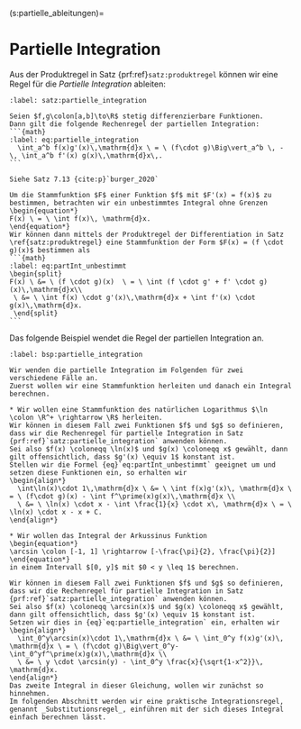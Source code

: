 (s:partielle_ableitungen)=
# Partielle Integration

Aus der Produktregel in Satz {prf:ref}`satz:produktregel` können wir eine Regel für die _Partielle Integration_ ableiten:

````{prf:theorem} Partielle Integration
:label: satz:partielle_integration

Seien $f,g\colon[a,b]\to\R$ stetig differenzierbare Funktionen.
Dann gilt die folgende Rechenregel der partiellen Integration:
```{math}
:label: eq:partielle_integration
  \int_a^b f(x)g'(x)\,\mathrm{d}x \ = \ (f\cdot g)\Big\vert_a^b \, - \, \int_a^b f'(x) g(x)\,\mathrm{d}x\,.
```
````

````{prf:proof}
Siehe Satz 7.13 {cite:p}`burger_2020`
````

````{prf:remark}
Um die Stammfunktion $F$ einer Funktion $f$ mit $F'(x) = f(x)$ zu bestimmen, betrachten wir ein unbestimmtes Integral ohne Grenzen
\begin{equation*}
F(x) \ = \ \int f(x)\, \mathrm{d}x.
\end{equation*}
Wir können dann mittels der Produktregel der Differentiation in Satz \ref{satz:produktregel} eine Stammfunktion der Form $F(x) = (f \cdot g)(x)$ bestimmen als
```{math}
:label: eq:partInt_unbestimmt
\begin{split}
F(x) \ &= \ (f \cdot g)(x)  \ = \ \int (f \cdot g' + f' \cdot g)(x)\,\mathrm{d}x\\
 \ &= \ \int f(x) \cdot g'(x)\,\mathrm{d}x + \int f'(x) \cdot g(x)\,\mathrm{d}x.
 \end{split}
```

````

Das folgende Beispiel wendet die Regel der partiellen Integration an.

````{prf:example}
:label: bsp:partielle_integration

Wir wenden die partielle Integration im Folgenden für zwei verschiedene Fälle an.
Zuerst wollen wir eine Stammfunktion herleiten und danach ein Integral berechnen.

* Wir wollen eine Stammfunktion des natürlichen Logarithmus $\ln \colon \R^+ \rightarrow \R$ herleiten.
Wir können in diesem Fall zwei Funktionen $f$ und $g$ so definieren, dass wir die Rechenregel für partielle Integration in Satz {prf:ref}`satz:partielle_integration` anwenden können.
Sei also $f(x) \coloneqq \ln(x)$ und $g(x) \coloneqq x$ gewählt, dann gilt offensichtlich, dass $g'(x) \equiv 1$ konstant ist.
Stellen wir die Formel {eq}`eq:partInt_unbestimmt` geeignet um und setzen diese Funktionen ein, so erhalten wir
\begin{align*}
  \int\ln(x)\cdot 1\,\mathrm{d}x \ &= \ \int f(x)g'(x)\, \mathrm{d}x \ = \ (f\cdot g)(x) - \int f^\prime(x)g(x)\,\mathrm{d}x \\
  \ &= \ \ln(x) \cdot x - \int \frac{1}{x} \cdot x\, \mathrm{d}x \ = \ \ln(x) \cdot x - x + C.
\end{align*}

* Wir wollen das Integral der Arkussinus Funktion 
\begin{equation*}
\arcsin \colon [-1, 1] \rightarrow [-\frac{\pi}{2}, \frac{\pi}{2}]
\end{equation*}
in einem Intervall $[0, y]$ mit $0 < y \leq 1$ berechnen.

Wir können in diesem Fall zwei Funktionen $f$ und $g$ so definieren, dass wir die Rechenregel für partielle Integration in Satz {prf:ref}`satz:partielle_integration` anwenden können.
Sei also $f(x) \coloneqq \arcsin(x)$ und $g(x) \coloneqq x$ gewählt, dann gilt offensichtlich, dass $g'(x) \equiv 1$ konstant ist.
Setzen wir dies in {eq}`eq:partielle_integration` ein, erhalten wir
\begin{align*}
  \int_0^y\arcsin(x)\cdot 1\,\mathrm{d}x \ &= \ \int_0^y f(x)g'(x)\, \mathrm{d}x \ = \ (f\cdot g)\Big\vert_0^y-\int_0^yf^\prime(x)g(x)\,\mathrm{d}x \\
  \ &= \ y \cdot \arcsin(y) - \int_0^y \frac{x}{\sqrt{1-x^2}}\, \mathrm{d}x.
\end{align*}
Das zweite Integral in dieser Gleichung, wollen wir zunächst so hinnehmen.
Im folgenden Abschnitt werden wir eine praktische Integrationsregel, genannt _Substitutionsregel_, einführen mit der sich dieses Integral einfach berechnen lässt.
````
